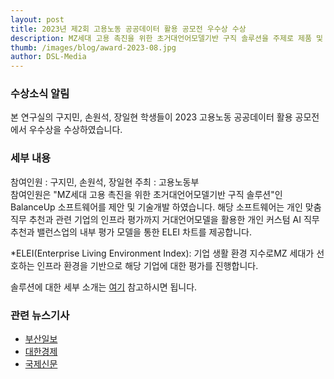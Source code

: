 ```yaml
---
layout: post
title: 2023년 제2회 고용노동 공공데이터 활용 공모전 우수상 수상
description: MZ세대 고용 촉진을 위한 초거대언어모델기반 구직 솔루션을 주제로 제품 및 서비스 개발 부분 우수상 수상
thumb: /images/blog/award-2023-08.jpg
author: DSL-Media
---
```


### 수상소식 알림
본 연구실의 구지민, 손원석, 장일현 학생들이 2023 고용노동 공공데이터 활용 공모전에서 우수상을 수상하였습니다.

### 세부 내용
참여인원 : 구지민, 손원석, 장일현
주최 : 고용노동부  
참여인원은 "MZ세대 고용 촉진을 위한 초거대언어모델기반 구직 솔루션"인 BalanceUp 소프트웨어를 제안 및 기술개발 하였습니다. 해당 소프트웨어는 개인 맞춤 직무 추천과
관련 기업의 인프라 평가까지 거대언어모델을 활용한 개인 커스텀 AI 직무 추천과 밸런스업의 내부 평가 모델을 통한 ELEI 차트를 제공합니다.


*ELEI(Enterprise Living Environment Index): 기업 생활 환경 지수로MZ 세대가 선호하는 인프라 환경을 기반으로 해당 기업에 대한 평가를 진행합니다.


솔루션에 대한 세부 소개는 [여기](https://www.datasciencelabs.org/projects/Balance_Up/) 참고하시면 됩니다.

### 관련 뉴스기사
- [부산일보](https://www.busan.com/view/busan/view.php?code=2023091116070684585)
- [대한경제](https://m.dnews.co.kr/m_home/view.jsp?idxno=202309111207092590200)
- [국제신문](https://www.kookje.co.kr/news2011/asp/newsbody.asp?code=&key=20230911.99099002880)
